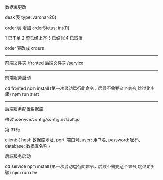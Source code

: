 <!--
 * @Date: 2021-06-14 23:24:35
 * @LastEditTime: 2021-06-14 23:33:28
-->

数据库更改

desk 表
type: varchar(20)

order 表
增加 orderStatus: int(11)

1 已下单
2 菜已经上齐
3 已结账
4 已取消

order 表改成 orders

---

前端文件夹 /fronted
后端文件夹 /service

---

前端服务启动

cd fronted
npm install (第一次启动运行此命令，后续不需要这个命令,跳过此步骤)
npm run start

---

后端服务配置数据库

修改 /service/config/config.default.js

第 31 行

client: {
host: 数据库地址,
port: 端口号,
user: 用户名,
password: 密码,
database: 数据库名称
}

后端服务启动

cd service
npm install (第一次启动运行此命令，后续不需要这个命令,跳过此步骤)
npm run dev
